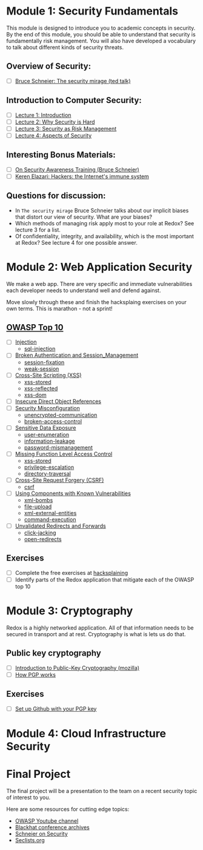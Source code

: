 # Module 1: Security Fundamentals
This module is designed to introduce you to academic concepts in security. 
By the end of this module, you should be able to understand that security is fundamentally risk management. 
You will also have developed a vocabulary to talk about different kinds of security threats.

## Overview of Security:
- [ ] [Bruce Schneier: The security mirage (ted talk)](https://www.ted.com/talks/bruce_schneier?language=en)

## Introduction to Computer Security:

- [ ]  [Lecture 1: Introduction](https://www.cs.utexas.edu/~byoung/cs361/lecture1.pdf)
- [ ] [Lecture 2: Why Security is Hard](https://www.cs.utexas.edu/~byoung/cs361/lecture2.pdf)
- [ ] [Lecture 3: Security as Risk Management](https://www.cs.utexas.edu/~byoung/cs361/lecture3.pdf)
- [ ] [Lecture 4: Aspects of Security](https://www.cs.utexas.edu/~byoung/cs361/lecture4.pdf)

## Interesting Bonus Materials:
- [ ] [On Security Awareness Training (Bruce Schneier)](http://www.darkreading.com/risk/on-security-awareness-training/d/d-id/1139381?)
- [ ] [Keren Elazari: Hackers: the Internet's immune system](https://www.ted.com/playlists/10/who_are_the_hackers)

## Questions for discussion:
- In `The security mirage` Bruce Schneier talks about our implicit biases that distort our view of security. What are your biases?
- Which methods of managing risk apply most to your role at Redox? See lecture 3 for a list.  
- Of confidentiality, integrity, and availability, which is the most important at Redox? See lecture 4 for one possible answer. 

# Module 2: Web Application Security
We make a web app. There are very specific and immediate vulnerabilities each developer needs to understand well and defend against.

Move slowly through these and finish the hacksplaing exercises on your own terms. This is marathon - not a sprint!

## [OWASP Top 10](https://www.owasp.org/index.php/Top_10_2013-Top_10)
- [ ] [Injection](https://www.owasp.org/index.php/Top_10_2013-A1-Injection) 
  - [sql-injection](https://www.hacksplaining.com/exercises/sql-injection)
- [ ] [Broken Authentication and Session_Management](https://www.owasp.org/index.php/Top_10_2013-A2-Broken_Authentication_and_Session_Management) 
  - [session-fixation](https://www.hacksplaining.com/exercises/session-fixation)
  - [weak-session](https://www.hacksplaining.com/exercises/weak-session)
- [ ] [Cross-Site Scripting (XSS)](https://www.owasp.org/index.php/Top_10_2013-A3-Cross-Site_Scripting_(XSS)) 
  - [xss-stored](https://www.hacksplaining.com/exercises/xss-stored)
  - [xss-reflected](https://www.hacksplaining.com/exercises/xss-reflected)
  - [xss-dom](https://www.hacksplaining.com/exercises/xss-dom)
- [ ] [Insecure Direct Object References](https://www.owasp.org/index.php/Top_10_2013-A4-Insecure_Direct_Object_References) 
- [ ] [Security Misconfiguration](https://www.owasp.org/index.php/Top_10_2013-A5-Security_Misconfiguration) 
  - [unencrypted-communication](https://www.hacksplaining.com/exercises/unencrypted-communication)
  - [broken-access-control](https://www.hacksplaining.com/exercises/broken-access-control)
- [ ] [Sensitive Data Exposure](https://www.owasp.org/index.php/Top_10_2013-A6-Sensitive_Data_Exposure) 
  - [user-enumeration](https://www.hacksplaining.com/exercises/user-enumeration)
  - [information-leakage](https://www.hacksplaining.com/exercises/information-leakage)
  - [password-mismanagement](https://www.hacksplaining.com/exercises/password-mismanagement)
- [ ] [Missing Function Level Access Control](https://www.owasp.org/index.php/Top_10_2013-A7-Missing_Function_Level_Access_Control) 
  - [xss-stored](https://www.hacksplaining.com/exercises/xss-stored)
  - [privilege-escalation](https://www.hacksplaining.com/exercises/privilege-escalation)
  - [directory-traversal](https://www.hacksplaining.com/exercises/directory-traversal)
- [ ] [Cross-Site Request Forgery (CSRF)](https://www.owasp.org/index.php/Top_10_2013-A8-Cross-Site_Request_Forgery_(CSRF)) 
  - [csrf](https://www.hacksplaining.com/exercises/csrf)
- [ ] [Using Components with Known Vulnerabilities](https://www.owasp.org/index.php/Top_10_2013-A9-Using_Components_with_Known_Vulnerabilities) 
  - [xml-bombs](https://www.hacksplaining.com/exercises/xml-bombs)
  - [file-upload](https://www.hacksplaining.com/exercises/file-upload)
  - [xml-external-entities](https://www.hacksplaining.com/exercises/xml-external-entities)
  - [command-execution](https://www.hacksplaining.com/exercises/command-execution)
- [ ] [Unvalidated Redirects and Forwards](https://www.owasp.org/index.php/Top_10_2013-A10-Unvalidated_Redirects_and_Forwards) 
  - [click-jacking](https://www.hacksplaining.com/exercises/click-jacking)
  - [open-redirects](https://www.hacksplaining.com/exercises/open-redirects)


## Exercises
- [ ] Complete the free exercises at [hacksplaining](https://www.hacksplaining.com)
- [ ] Identify parts of the Redox application that mitigate each of the OWASP top 10

# Module 3: Cryptography
Redox is a highly networked application. All of that information needs to be secured in transport and at rest. Cryptography is what is lets us do that. 

## Public key cryptography
- [ ] [Introduction to Public-Key Cryptography (mozilla)](https://developer.mozilla.org/en-US/docs/Archive/Security/Introduction_to_Public-Key_Cryptography)
- [ ] [How PGP works](http://www.pgpi.org/doc/pgpintro/)

## Exercises
- [ ] [Set up Github with your PGP key](https://help.github.com/articles/signing-commits-using-gpg/)


# Module 4: Cloud Infrastructure Security

# Final Project
The final project will be a presentation to the team on a recent security topic of interest to you.

Here are some resources for cutting edge topics: 
- [OWASP Youtube channel](https://www.youtube.com/channel/UCe8j61ABYDuPTdtjItD2veA)
- [Blackhat conference archives](https://www.blackhat.com/html/archives.html) 
- [Schneier on Security](https://www.schneier.com/) 
- [Seclists.org](http://seclists.org/oss-sec/)

